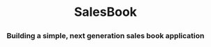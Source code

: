 # <p align="center">SalesBook</p>

### <p align="center">Building a simple, next generation sales book application</p>
